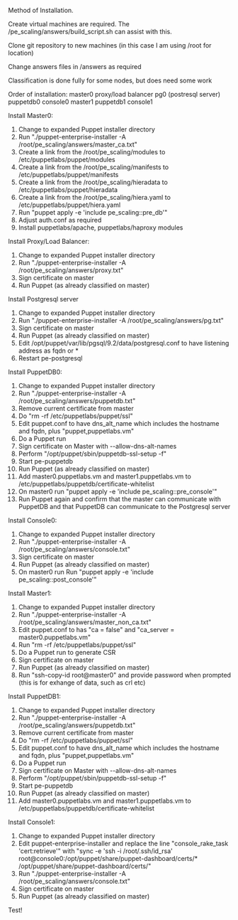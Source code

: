 Method of Installation.

Create virtual machines are required. The /pe_scaling/answers/build_script.sh can assist with this.

Clone git repository to new machines (in this case I am using /root for location)

Change answers files in /answers as required

Classification is done fully for some nodes, but does need some work

Order of installation:
master0
proxy/load balancer
pg0 (postresql server)
puppetdb0
console0
master1
puppetdb1
console1

Install Master0:
1. Change to expanded Puppet installer directory
2. Run "./puppet-enterprise-installer -A /root/pe_scaling/answers/master_ca.txt"
3. Create a link from the /root/pe_scaling/modules to /etc/puppetlabs/puppet/modules
4. Create a link from the /root/pe_scaling/manifests to /etc/puppetlabs/puppet/manifests
5. Create a link from the /root/pe_scaling/hieradata to /etc/puppetlabs/puppet/hieradata
6. Create a link from the /root/pe_scaling/hiera.yaml to /etc/puppetlabs/puppet/hiera.yaml
7. Run "puppet apply -e 'include pe_scaling::pre_db'"
8. Adjust auth.conf as required
9. Install puppetlabs/apache, puppetlabs/haproxy modules

Install Proxy/Load Balancer:
1. Change to expanded Puppet installer directory
2. Run "./puppet-enterprise-installer -A /root/pe_scaling/answers/proxy.txt"
3. Sign certificate on master
4. Run Puppet (as already classified on master)

Install Postgresql server
1. Change to expanded Puppet installer directory
2. Run "./puppet-enterprise-installer -A /root/pe_scaling/answers/pg.txt"
3. Sign certificate on master
4. Run Puppet (as already classified on master)
5. Edit /opt/puppet/var/lib/pgsql/9.2/data/postgresql.conf to have listening address as fqdn or *
6. Restart pe-postgresql

Install PuppetDB0:
1. Change to expanded Puppet installer directory
2. Run "./puppet-enterprise-installer -A /root/pe_scaling/answers/puppetdb.txt"
3. Remove current certificate from master
4. Do "rm -rf /etc/puppetlabs/puppet/ssl"
5. Edit puppet.conf to have dns_alt_name which includes the hostname and fqdn, plus "puppet,puppetlabs.vm"
6. Do a Puppet run
7. Sign certificate on Master with --allow-dns-alt-names
8. Perform "/opt/puppet/sbin/puppetdb-ssl-setup -f"
9. Start pe-puppetdb
10. Run Puppet (as already classified on master)
11. Add master0.puppetlabs.vm and master1.puppetlabs.vm to /etc/puppetlabs/puppetdb/certificate-whitelist
12. On master0 run "puppet apply -e 'include pe_scaling::pre_console'"
13. Run Puppet again and confirm that the master can communicate with PuppetDB and that PuppetDB can communicate to the Postgresql server

Install Console0:
1. Change to expanded Puppet installer directory
2. Run "./puppet-enterprise-installer -A /root/pe_scaling/answers/console.txt"
3. Sign certificate on master
4. Run Puppet (as already classified on master)
5. On master0 run Run "puppet apply -e 'include pe_scaling::post_console'"

Install Master1:
1. Change to expanded Puppet installer directory
2. Run "./puppet-enterprise-installer -A /root/pe_scaling/answers/master_non_ca.txt"
3. Edit puppet.conf to has "ca = false" and "ca_server = master0.puppetlabs.vm"
4. Run "rm -rf /etc/puppetlabs/puppet/ssl"
5. Do a Puppet run to generate CSR
6. Sign certificate on master
7. Run Puppet (as already classified on master)
8. Run "ssh-copy-id root@master0" and provide password when prompted (this is for exhange of data, such as crl etc)

Install PuppetDB1:
1. Change to expanded Puppet installer directory
2. Run "./puppet-enterprise-installer -A /root/pe_scaling/answers/puppetdb.txt"
3. Remove current certificate from master
4. Do "rm -rf /etc/puppetlabs/puppet/ssl"
5. Edit puppet.conf to have dns_alt_name which includes the hostname and fqdn, plus "puppet,puppetlabs.vm"
6. Do a Puppet run
7. Sign certificate on Master with --allow-dns-alt-names
8. Perform "/opt/puppet/sbin/puppetdb-ssl-setup -f"
9. Start pe-puppetdb
10. Run Puppet (as already classified on master)
11. Add master0.puppetlabs.vm and master1.puppetlabs.vm to /etc/puppetlabs/puppetdb/certificate-whitelist

Install Console1:
1. Change to expanded Puppet installer directory
2. Edit puppet-enterprise-installer and replace the line "console_rake_task 'cert:retrieve'" with "sync -e 'ssh -i /root/.ssh/id_rsa' root@console0:/opt/puppet/share/puppet-dashboard/certs/* /opt/puppet/share/puppet-dashboard/certs/"
3. Run "./puppet-enterprise-installer -A /root/pe_scaling/answers/console.txt"
4. Sign certificate on master
5. Run Puppet (as already classified on master)

Test!
